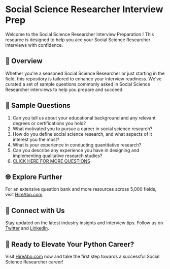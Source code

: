 # Social Science Researcher Interview Prep

Welcome to the Social Science Researcher Interview Preparation ! This resource is designed to help you ace your Social Science Researcher interviews with confidence.

## 🚀 Overview

Whether you're a seasoned Social Science Researcher or just starting in the field, this repository is tailored to enhance your interview readiness. We've curated a set of sample questions commonly asked in Social Science Researcher interviews to help you prepare and succeed.

## 📝 Sample Questions

1. Can you tell us about your educational background and any relevant degrees or certifications you hold?
2. What motivated you to pursue a career in social science research?
3. How do you define social science research, and what aspects of it interest you the most?
4. What is your experience in conducting quantitative research?
5. Can you describe any experience you have in designing and implementing qualitative research studies?
6. [CLICK HERE FOR MORE QUESTIONS](https://hireabo.com/job/7_1_43/Social%20Science%20Researcher)

## 🌐 Explore Further

For an extensive question bank and more resources across 5,000 fields, visit [HireAbo.com](https://www.hireabo.com).

## 📱 Connect with Us

Stay updated on the latest industry insights and interview tips. Follow us on [Twitter](https://twitter.com/hireabo) and [LinkedIn](https://www.linkedin.com/in/hire-abo-3609972a8/).

## 🚀 Ready to Elevate Your Python Career?

Visit [HireAbo.com](https://www.hireabo.com) now and take the first step towards a successful Social Science Researcher career!